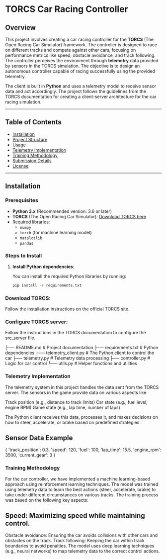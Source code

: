 # TORCS Car Racing Controller

## Overview

This project involves creating a car racing controller for the **TORCS** (The Open Racing Car Simulator) framework. The controller is designed to race on different tracks and compete against other cars, focusing on performance metrics like speed, obstacle avoidance, and track following. The controller perceives the environment through **telemetry** data provided by sensors in the TORCS simulation. The objective is to design an autonomous controller capable of racing successfully using the provided telemetry.

The client is built in **Python** and uses a telemetry model to receive sensor data and act accordingly. The project follows the guidelines from the TORCS documentation for creating a client-server architecture for the car racing simulation.

---

## Table of Contents

- [Installation](#installation)
- [Project Structure](#project-structure)
- [Usage](#usage)
- [Telemetry Implementation](#telemetry-implementation)
- [Training Methodology](#training-methodology)
- [Submission Details](#submission-details)
- [License](#license)

---

## Installation

### Prerequisites

- **Python 3.x** (Recommended version: 3.6 or later)
- **TORCS** (The Open Racing Car Simulator): [Download TORCS here](http://cs.adelaide.edu.au/~optlog/SCR2015/index.html)
- Required libraries:
  - `numpy`
  - `torch` (for machine learning model)
  - `matplotlib`
  - `pandas`
  
### Steps to Install

1. **Install Python dependencies**:

   You can install the required Python libraries by running:

   ```bash
   pip install -r requirements.txt
   
### Download TORCS:
Follow the installation instructions on the official TORCS site.

### Configure TORCS server:
Follow the instructions in the TORCS documentation to configure the src_server file.

├── README.md                # Project documentation
├── requirements.txt         # Python dependencies
├── telemetry_client.py      # The Python client to control the car
├── telemetry.py             # Telemetry data processing
├── controller.py            # Logic for car control
└── utils.py                 # Helper functions and utilities


### Telemetry Implementation
The telemetry system in this project handles the data sent from the TORCS server. The sensors in the game provide data on various aspects like:

Track position (e.g., distance to track limits)
Car state (e.g., fuel level, engine RPM)
Game state (e.g., lap time, number of laps)

The Python client receives this data, processes it, and makes decisions on how to steer, accelerate, or brake based on predefined strategies.

## Sensor Data Example

{
    'track_position': 0.3,
    'speed': 120,
    'fuel': 100,
    'lap_time': 15.5,
    'engine_rpm': 3500,
    'current_gear': 3
}


### Training Methodology
For the car controller, we have implemented a machine learning-based approach using reinforcement learning techniques. The model was trained using telemetry data to learn the best actions (steer, accelerate, brake) to take under different circumstances on various tracks. The training process was based on the following key aspects:

## Speed: Maximizing speed while maintaining control.

Obstacle avoidance: Ensuring the car avoids collisions with other cars and obstacles on the track.
Track following: Keeping the car within track boundaries to avoid penalties.
The model uses deep learning techniques (e.g., neural networks) to map telemetry data to the correct control actions.





